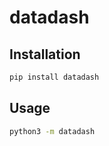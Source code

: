 # datadash

## Installation

```bash
pip install datadash
```

## Usage

```bash
python3 -m datadash
```
